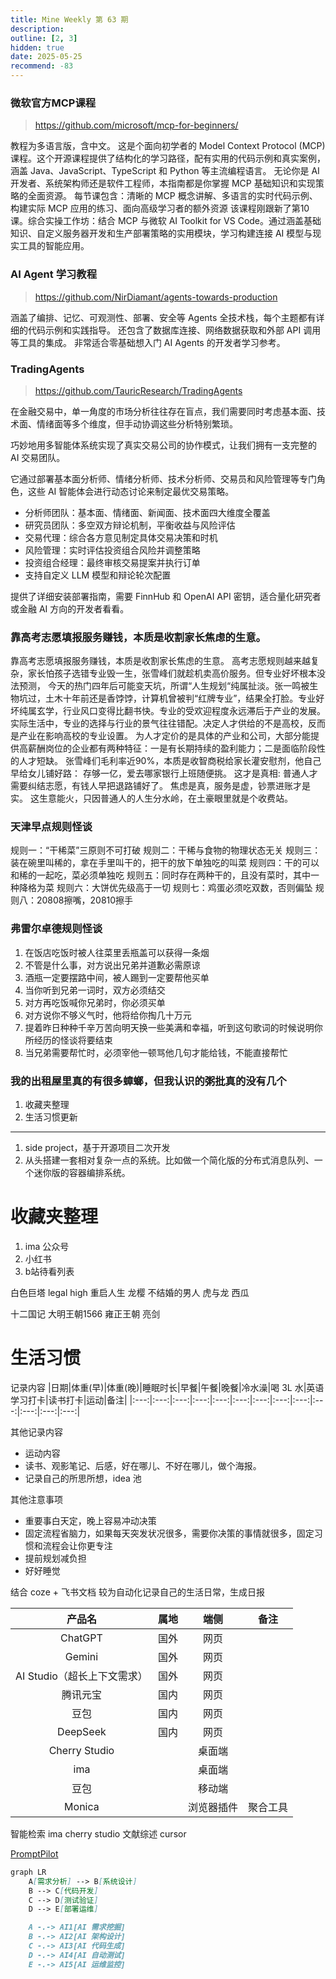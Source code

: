 ```yaml
---
title: Mine Weekly 第 63 期
description:
outline: [2, 3]
hidden: true
date: 2025-05-25
recommend: -83
---
```


### 微软官方MCP课程
> https://github.com/microsoft/mcp-for-beginners/

教程为多语言版，含中文。
这是个面向初学者的 Model Context Protocol (MCP) 课程。这个开源课程提供了结构化的学习路径，配有实用的代码示例和真实案例，涵盖 Java、JavaScript、TypeScript 和 Python 等主流编程语言。
无论你是 AI 开发者、系统架构师还是软件工程师，本指南都是你掌握 MCP 基础知识和实现策略的全面资源。
每节课包含：清晰的 MCP 概念讲解、多语言的实时代码示例、构建实际 MCP 应用的练习、面向高级学习者的额外资源
该课程刚跟新了第10课。综合实操工作坊：结合 MCP 与微软 AI Toolkit for VS Code。通过涵盖基础知识、自定义服务器开发和生产部署策略的实用模块，学习构建连接 AI 模型与现实工具的智能应用。

### AI Agent 学习教程
> https://github.com/NirDiamant/agents-towards-production

涵盖了编排、记忆、可观测性、部署、安全等 Agents 全技术栈，每个主题都有详细的代码示例和实践指导。
还包含了数据库连接、网络数据获取和外部 API 调用等工具的集成。
非常适合零基础想入门 AI Agents 的开发者学习参考。

### TradingAgents
> https://github.com/TauricResearch/TradingAgents

在金融交易中，单一角度的市场分析往往存在盲点，我们需要同时考虑基本面、技术面、情绪面等多个维度，但手动协调这些分析特别繁琐。

巧妙地用多智能体系统实现了真实交易公司的协作模式，让我们拥有一支完整的 AI 交易团队。

它通过部署基本面分析师、情绪分析师、技术分析师、交易员和风险管理等专门角色，这些 AI 智能体会进行动态讨论来制定最优交易策略。

- 分析师团队：基本面、情绪面、新闻面、技术面四大维度全覆盖
- 研究员团队：多空双方辩论机制，平衡收益与风险评估
- 交易代理：综合各方意见制定具体交易决策和时机
- 风险管理：实时评估投资组合风险并调整策略
- 投资组合经理：最终审核交易提案并执行订单
- 支持自定义 LLM 模型和辩论轮次配置

提供了详细安装部署指南，需要 FinnHub 和 OpenAI API 密钥，适合量化研究者或金融 AI 方向的开发者看看。


### 靠高考志愿填报服务赚钱，本质是收割家长焦虑的生意。

靠高考志愿填报服务赚钱，本质是收割家长焦虑的生意。
高考志愿规则越来越复杂，家长怕孩子选错专业毁一生，张雪峰们就趁机卖高价服务。但专业好坏根本没法预测，
今天的热门四年后可能变天坑，所谓“人生规划“纯属扯淡。张一鸣被生物坑过，土木十年前还是香饽饽，计算机曾被判“红牌专业”，结果全打脸。专业好坏纯属玄学，行业风口变得比翻书快。专业的受欢迎程度永远滞后于产业的发展。
实际生活中，专业的选择与行业的景气往往错配。决定人才供给的不是高校，反而是产业在影响高校的专业设置。
为人才定价的是具体的产业和公司，大部分能提供高薪酬岗位的企业都有两种特征：一是有长期持续的盈利能力；二是面临阶段性的人才短缺。
张雪峰们毛利率近90%，本质是收智商税给家长灌安慰剂，他自己早给女儿铺好路：
存够一亿，爱去哪家银行上班随便挑。
这才是真相:
普通人才需要纠结志愿，有钱人早把退路铺好了。
焦虑是真，服务是虚，钞票进账才是实。
这生意能火，只因普通人的人生分水岭，在土豪眼里就是个收费站。

### 天津早点规则怪谈
规则一：“干稀菜”三原则不可打破
规则二：干稀与食物的物理状态无关
规则三：装在碗里叫稀的，拿在手里叫干的，把干的放下单独吃的叫菜
规则四：干的可以和稀的一起吃，菜必须单独吃
规则五：同时存在两种干的，且没有菜时，其中一种降格为菜
规则六：大饼优先级高于一切
规则七：鸡蛋必须吃双数，否则偏坠
规则八：20808擦嘴，20810擦手

### 弗雷尔卓德规则怪谈
1. 在饭店吃饭时被人往菜里丢瓶盖可以获得一条烟
2. 不管是什么事，对方说出兄弟并道歉必需原谅
3. 酒瓶一定要摆路中间，被人踢到一定要帮他买单
4. 当你听到兄弟一词时，双方必须结交
5. 对方再吃饭喊你兄弟时，你必须买单
6. 对方说你不够义气时，他将给你掏几十万元
7. 提着昨日种种千辛万苦向明天换一些美满和幸福，听到这句歌词的时候说明你所经历的怪谈将要结束
8. 当兄弟需要帮忙时，必须宰他一顿骂他几句才能给钱，不能直接帮忙

### 我的出租屋里真的有很多蟑螂，但我认识的粥批真的没有几个





1. 收藏夹整理
2. 生活习惯更新
-------
1. side project，基于开源项目二次开发
2. 从头搭建一套相对复杂一点的系统。比如做一个简化版的分布式消息队列、一个迷你版的容器编排系统。



# 收藏夹整理
1. ima 公众号
2. 小红书
3. b站待看列表


白色巨塔
legal high
重启人生
龙樱
不结婚的男人
虎与龙
西瓜

十二国记
大明王朝1566
雍正王朝
亮剑


# 生活习惯

记录内容
|日期|体重(早)|体重(晚)|睡眠时长|早餐|午餐|晚餐|冷水澡|喝 3L 水|英语学习打卡|读书打卡|运动|备注|
|:---:|:---:|:---:|:---:|:---:|:---:|:---:|:---:|:---:|:---:|:---:|:---:|:---:|

其他记录内容

- 运动内容
- 读书、观影笔记、后感，好在哪儿、不好在哪儿，做个海报。
- 记录自己的所思所想，idea 池

其他注意事项

- 重要事白天定，晚上容易冲动决策
- 固定流程省脑力，如果每天突发状况很多，需要你决策的事情就很多，固定习惯和流程会让你更专注
- 提前规划减负担
- 好好睡觉

结合 coze + 飞书文档 较为自动化记录自己的生活日常，生成日报




|           产品名            | 属地  |    端侧    |   备注   |
| :-------------------------: | :---: | :--------: | :------: |
|           ChatGPT           | 国外  |    网页    |          |
|           Gemini            | 国外  |    网页    |          |
| AI Studio（超长上下文需求） | 国外  |    网页    |          |
|          腾讯元宝           | 国内  |    网页    |          |
|            豆包             | 国内  |    网页    |          |
|          DeepSeek           | 国内  |    网页    |          |
|        Cherry Studio        |       |   桌面端   |          |
|             ima             |       |   桌面端   |          |
|            豆包             |       |   移动端   |          |
|           Monica            |       | 浏览器插件 | 聚合工具 |
智能检索 ima cherry studio
文献综述 cursor

[PromptPilot](https://promptpilot.volcengine.com/)

```md
graph LR
    A[需求分析] --> B[系统设计]
    B --> C[代码开发]
    C --> D[测试验证]
    D --> E[部署运维]

    A -.-> AI1[AI 需求挖掘]
    B -.-> AI2[AI 架构设计]
    C -.-> AI3[AI 代码生成]
    D -.-> AI4[AI 自动测试]
    E -.-> AI5[AI 运维监控]
```




